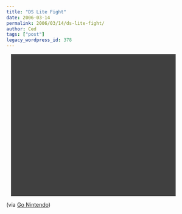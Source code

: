 ```yaml
---
title: "DS Lite Fight"
date: 2006-03-14
permalink: 2006/03/14/ds-lite-fight/
author: Ced
tags: ["post"]
legacy_wordpress_id: 378
---
```


<div style="width:425px; padding: 3px; background: #404040; border: 1px solid #575757; margin-left: 12px"> <object width="425" height="350"><br />
 <param name="movie" value="http://www.youtube.com/v/Xb56l-al3TE"></param><param name="wmode" value="transparent"></param><embed src="http://www.youtube.com/v/Xb56l-al3TE" type="application/x-shockwave-flash" width="425" height="350" wmode="transparent"></embed></object> </div> 

(via [Go Nintendo](http://gonintendo.com/?p=1440))

<!-- excerpt -->
